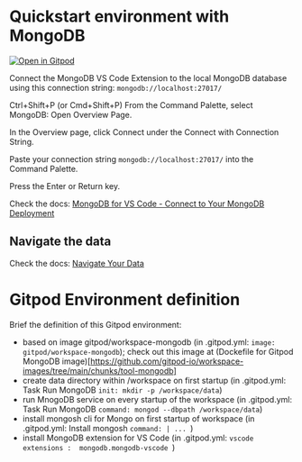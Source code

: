 # Quickstart environment with MongoDB

[![Open in Gitpod](https://gitpod.io/button/open-in-gitpod.svg)](https://gitpod.io/#https://github.com/lucasjellema/introduction-mongodb)


Connect the MongoDB VS Code Extension to the local MongoDB database using this connection string: `mongodb://localhost:27017/`

Ctrl+Shift+P (or Cmd+Shift+P)
From the Command Palette, select MongoDB: Open Overview Page.

In the Overview page, click Connect under the Connect with Connection String.

Paste your connection string  `mongodb://localhost:27017/` into the Command Palette.

Press the Enter or Return key.

Check the docs: [MongoDB for VS Code - Connect to Your MongoDB Deployment](https://www.mongodb.com/docs/mongodb-vscode/connect/)

## Navigate the data

Check the docs: [Navigate Your Data](https://www.mongodb.com/docs/mongodb-vscode/databases-collections/)

# Gitpod Environment definition
Brief the definition of this Gitpod environment:

* based on image gitpod/workspace-mongodb (in .gitpod.yml: `image: gitpod/workspace-mongodb`); check out this image at (Dockefile for Gitpod MongoDB image)[https://github.com/gitpod-io/workspace-images/tree/main/chunks/tool-mongodb]
* create data directory within /workspace on first startup (in .gitpod.yml: Task Run MongoDB `init: mkdir -p /workspace/data`) 
* run MnogoDB service on every startup of the workspace (in .gitpod.yml: Task Run MongoDB `command: mongod --dbpath /workspace/data`)
* install mongosh cli for Mongo on first startup of workspace (in .gitpod.yml: Install mongosh `command: | ... `)
* install MongoDB extension for VS Code (in .gitpod.yml: `vscode extensions :  mongodb.mongodb-vscode `)